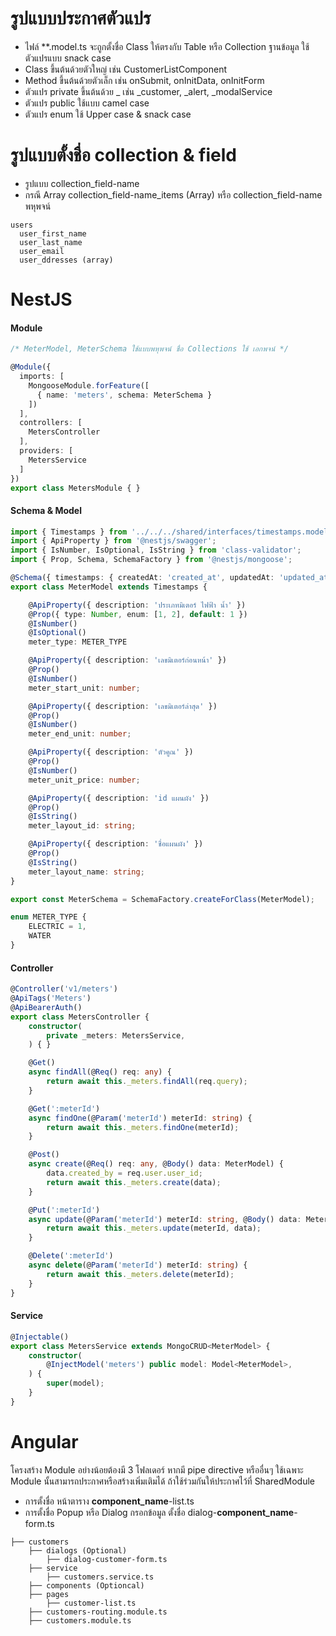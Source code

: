 # รูปแบบประกาศตัวแปร
- ไฟล์ **.model.ts จะถูกตั้งชื่อ Class ให้ตรงกับ Table หรือ Collection ฐานข้อมูล ใช้ตัวแปรแบบ snack case
- Class ขึ้นต้นด้วยตัวใหญ่ เช่น CustomerListComponent
- Method ขึ้นต้นด้วยตัวเล็ก เช่น onSubmit, onInitData, onInitForm
- ตัวแปร private ขึ้นต้นด้วย _ เช่น _customer, _alert, _modalService
- ตัวแปร public ใช้แบบ camel case
- ตัวแปร enum ใช้ Upper case & snack case

# รูปแบบตั้งชื่อ collection & field
- รูปแบบ collection_field-name
- กรณี Array collection_field-name_items (Array) หรือ collection_field-name พหุพจน์
```
users
  user_first_name
  user_last_name
  user_email
  user_ddresses (array)
```

# NestJS
#### Module
``` typescript
/* MeterModel, MeterSchema ใช้แบบพหุพจน์ ชื่อ Collections ใช้ เอกพจน์ */

@Module({
  imports: [
    MongooseModule.forFeature([
      { name: 'meters', schema: MeterSchema }
    ])
  ],
  controllers: [
    MetersController
  ],
  providers: [
    MetersService
  ]
})
export class MetersModule { }
```

#### Schema & Model
``` typescript
import { Timestamps } from '../../../shared/interfaces/timestamps.model';
import { ApiProperty } from '@nestjs/swagger';
import { IsNumber, IsOptional, IsString } from 'class-validator';
import { Prop, Schema, SchemaFactory } from '@nestjs/mongoose';

@Schema({ timestamps: { createdAt: 'created_at', updatedAt: 'updated_at' } })
export class MeterModel extends Timestamps {

    @ApiProperty({ description: 'ประเภทมิเตอร์ ไฟฟ้า น้ำ' })
    @Prop({ type: Number, enum: [1, 2], default: 1 })
    @IsNumber()
    @IsOptional()
    meter_type: METER_TYPE

    @ApiProperty({ description: 'เลขมิเตอร์ก่อนหน้า' })
    @Prop()
    @IsNumber()
    meter_start_unit: number;

    @ApiProperty({ description: 'เลขมิเตอร์ล่าสุด' })
    @Prop()
    @IsNumber()
    meter_end_unit: number;

    @ApiProperty({ description: 'ตัวคูณ' })
    @Prop()
    @IsNumber()
    meter_unit_price: number;

    @ApiProperty({ description: 'id แผนผัง' })
    @Prop()
    @IsString()
    meter_layout_id: string;

    @ApiProperty({ description: 'ชื่อแผนผัง' })
    @Prop()
    @IsString()
    meter_layout_name: string;
}

export const MeterSchema = SchemaFactory.createForClass(MeterModel);

enum METER_TYPE {
    ELECTRIC = 1,
    WATER
}

```

#### Controller
``` typescript
@Controller('v1/meters')
@ApiTags('Meters')
@ApiBearerAuth()
export class MetersController {
    constructor(
        private _meters: MetersService,
    ) { }

    @Get()
    async findAll(@Req() req: any) {
        return await this._meters.findAll(req.query);
    }

    @Get(':meterId')
    async findOne(@Param('meterId') meterId: string) {
        return await this._meters.findOne(meterId);
    }

    @Post()
    async create(@Req() req: any, @Body() data: MeterModel) {
        data.created_by = req.user.user_id;
        return await this._meters.create(data);
    }

    @Put(':meterId')
    async update(@Param('meterId') meterId: string, @Body() data: MeterModel) {
        return await this._meters.update(meterId, data);
    }

    @Delete(':meterId')
    async delete(@Param('meterId') meterId: string) {
        return await this._meters.delete(meterId);
    }
}
```

#### Service
``` typescript
@Injectable()
export class MetersService extends MongoCRUD<MeterModel> {
    constructor(
        @InjectModel('meters') public model: Model<MeterModel>,
    ) {
        super(model);
    }
}

```

# Angular
โครงสร้าง Module อย่างน้อยต้องมี 3 โฟลเดอร์ หากมี pipe directive หรืออื่นๆ ใช้เฉพาะ Module นั้นสามารถประกาศหรือสร้างเพิ่มเติมได้ ถ้าใช้ร่วมกันให้ประกาศไว้ที่ SharedModule
- การตั้งชื่อ หน้าตาราง  **component_name**-list.ts
- การตั้งชื่อ Popup หรือ Dialog กรอกข้อมูล ตั้งชื่อ dialog-**component_name**-form.ts
```
├── customers
    ├── dialogs (Optional)
        ├── dialog-customer-form.ts
    ├── service
        ├── customers.service.ts
    ├── components (Optioncal)
    ├── pages   
        ├── customer-list.ts
    ├── customers-routing.module.ts
    ├── customers.module.ts
```
